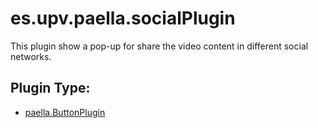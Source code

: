 # es.upv.paella.socialPlugin

This plugin show a pop-up for share the video content in different social networks.


## Plugin Type:
- [paella.ButtonPlugin](../plugin_type.md)